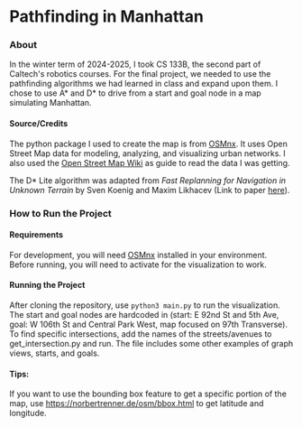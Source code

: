 # Pathfinding in Manhattan

### About 
In the winter term of 2024-2025, I took CS 133B, the second part of Caltech's robotics courses. For the final project, we needed to use the pathfinding algorithms we had learned in class and expand upon them. I chose to use A* and D* to drive from a start and goal node in a map simulating Manhattan. 

#### Source/Credits
The python package I used to create the map is from [OSMnx](https://geoffboeing.com/publications/osmnx-paper/). It uses Open Street Map data for modeling, analyzing, and visualizing urban networks. I also used the [Open Street Map Wiki](https://wiki.openstreetmap.org/wiki/Main_Page) as guide to read the data I was getting.

The D* Lite algorithm was adapted from *Fast Replanning for Navigation in Unknown Terrain* by Sven Koenig and Maxim Likhacev (Link to paper [here](https://ieeexplore.ieee.org/document/1435479)). 

### How to Run the Project

#### Requirements 
For development, you will need [OSMnx](https://osmnx.readthedocs.io/en/stable/installation.html) installed in your environment. Before running, you will need to activate for the visualization to work.

#### Running the Project  
After cloning the repository, use `python3 main.py` to run the visualization. The start and goal nodes are hardcoded in (start: E 92nd St and 5th Ave, goal: W 106th St and Central Park West, map focused on 97th Transverse). To find specific intersections, add the names of the streets/avenues to get_intersection.py and run. The file includes some other examples of graph views, starts, and goals.

#### Tips:
If you want to use the bounding box feature to get a specific portion of the map, use https://norbertrenner.de/osm/bbox.html to get latitude and longitude.  
